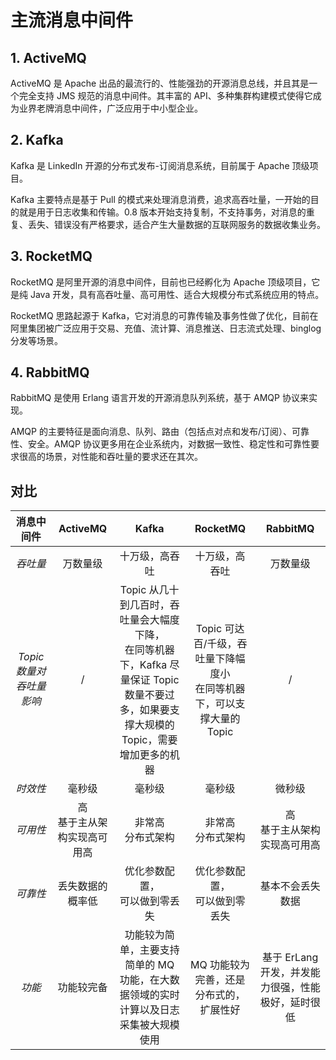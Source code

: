 # 主流消息中间件

## 1. ActiveMQ

ActiveMQ 是 Apache 出品的最流行的、性能强劲的开源消息总线，并且其是一个完全支持 JMS 规范的消息中间件。其丰富的 API、多种集群构建模式使得它成为业界老牌消息中间件，广泛应用于中小型企业。

## 2. Kafka

Kafka 是 LinkedIn 开源的分布式发布-订阅消息系统，目前属于 Apache 顶级项目。

Kafka 主要特点是基于 Pull 的模式来处理消息消费，追求高吞吐量，一开始的目的就是用于日志收集和传输。0.8 版本开始支持复制，不支持事务，对消息的重复、丢失、错误没有严格要求，适合产生大量数据的互联网服务的数据收集业务。

## 3. RocketMQ

RocketMQ 是阿里开源的消息中间件，目前也已经孵化为 Apache 顶级项目，它是纯 Java 开发，具有高吞吐量、高可用性、适合大规模分布式系统应用的特点。

RocketMQ 思路起源于 Kafka，它对消息的可靠传输及事务性做了优化，目前在阿里集团被广泛应用于交易、充值、流计算、消息推送、日志流式处理、binglog 分发等场景。

## 4. RabbitMQ

RabbitMQ 是使用 Erlang 语言开发的开源消息队列系统，基于 AMQP 协议来实现。

AMQP 的主要特征是面向消息、队列、路由（包括点对点和发布/订阅）、可靠性、安全。AMQP 协议更多用在企业系统内，对数据一致性、稳定性和可靠性要求很高的场景，对性能和吞吐量的要求还在其次。

## 对比

|        消息中间件        |            ActiveMQ             |                            Kafka                             |                           RocketMQ                           |                      RabbitMQ                      |
| :----------------------: | :-----------------------------: | :----------------------------------------------------------: | :----------------------------------------------------------: | :------------------------------------------------: |
|         *吞吐量*         |            万数量级             |                        十万级，高吞吐                        |                        十万级，高吞吐                        |                      万数量级                      |
| *Topic 数量对吞吐量影响* |                /                | Topic 从几十到几百时，吞吐量会大幅度下降，<br/>在同等机器下，Kafka 尽量保证 Topic 数量不要过多，如果要支撑大规模的 Topic，需要增加更多的机器 | Topic 可达百/千级，吞吐量下降幅度小<br/>在同等机器下，可以支撑大量的 Topic |                         /                          |
|         *时效性*         |             毫秒级              |                            毫秒级                            |                            毫秒级                            |                       微秒级                       |
|         *可用性*         | 高<br/>基于主从架构实现高可用高 |                    非常高<br/>分布式架构                     |                    非常高<br/>分布式架构                     |          高<br/>基于主从架构实现高可用高           |
|         *可靠性*         |        丢失数据的概率低         |              优化参数配置，<br/>可以做到零丢失               |              优化参数配置，<br/>可以做到零丢失               |                  基本不会丢失数据                  |
|          *功能*          |           功能较完备            | 功能较为简单，主要支持简单的 MQ 功能，在大数据领域的实时计算以及日志采集被大规模使用 |           MQ 功能较为完善，还是分布式的，扩展性好            | 基于 ErLang 开发，并发能力很强，性能极好，延时很低 |